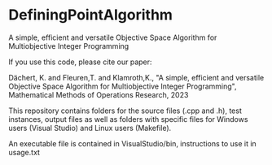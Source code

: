 # DefiningPointAlgorithm
A simple, efficient and versatile Objective Space Algorithm for Multiobjective Integer Programming 

If you use this code, please cite our paper:

Dächert, K. and Fleuren,T. and Klamroth,K., "A simple, efficient and versatile Objective Space Algorithm for Multiobjective Integer Programming", Mathematical Methods of Operations Research, 2023

This repository contains folders for the source files (.cpp and .h), test instances, output files as well as folders with specific files for Windows users (Visual Studio) and Linux users (Makefile). 

An executable file is contained in VisualStudio/bin, instructions to use it in usage.txt


